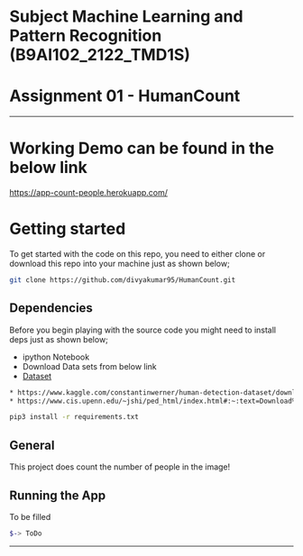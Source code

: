 # Subject Machine Learning and Pattern Recognition (B9AI102_2122_TMD1S)

# Assignment 01 - HumanCount

-----------------------

# Working Demo can be found in the below link 
https://app-count-people.herokuapp.com/

# Getting started
To get started with the code on this repo, you need to either clone or download this repo into your machine just as shown below;

```bash
git clone https://github.com/divyakumar95/HumanCount.git
```

## Dependencies
Before you begin playing with the source code you might need to install deps just as shown below;

* ipython Notebook
* Download Data sets from below link 
* [Dataset](https://drive.google.com/drive/folders/1Lg8thKb_bRMN8G1yL4hkfh26--azdDMR?usp=sharing)

```bash
* https://www.kaggle.com/constantinwerner/human-detection-dataset/download
* https://www.cis.upenn.edu/~jshi/ped_html/index.html#:~:text=Download%20zipped%20file-,here,-.%20Zipped%20file%20size
```

```bash
pip3 install -r requirements.txt
```

## General 

This project does count the number of people in the image!

## Running the App 

To be filled 

```bash
$-> ToDo
```

-----------------------
